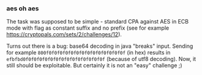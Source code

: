 ### aes oh aes

The task was supposed to be simple - standard CPA against AES in ECB mode with flag as constant suffix and no prefix (see for example https://cryptopals.com/sets/2/challenges/12).

Turns out there is a bug: base64 decoding in java "breaks" input. Sending for example `800f0f0f0f0f0f0f0f0f0f0f0f0f0f0f` (in hex) results in `efbfbd0f0f0f0f0f0f0f0f0f0f0f0f0f0f0f` (because of utf8 decoding). Now, it still should be exploitable. But certainly it is not an "easy" challenge ;)

